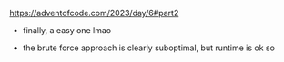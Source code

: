 https://adventofcode.com/2023/day/6#part2

- finally, a easy one lmao

- the brute force approach is clearly suboptimal, but runtime is ok so
